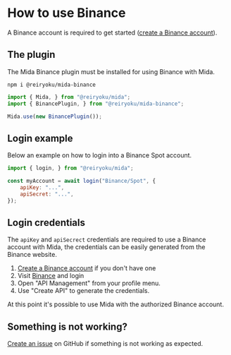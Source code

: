 # How to use Binance
A Binance account is required to get started ([create a Binance account](https://accounts.binance.com/en/register?ref=172142672)).

## The plugin
The Mida Binance plugin must be installed for using Binance with Mida.
```
npm i @reiryoku/mida-binance
```
```javascript
import { Mida, } from "@reiryoku/mida";
import { BinancePlugin, } from "@reiryoku/mida-binance";

Mida.use(new BinancePlugin());
```

## Login example
Below an example on how to login into a Binance Spot account.
```javascript
import { login, } from "@reiryoku/mida";

const myAccount = await login("Binance/Spot", {
    apiKey: "...",
    apiSecret: "...",
});
```

## Login credentials
The `apiKey` and `apiSecrect` credentials are required to use a Binance account with Mida,
the credentials can be easily generated from the Binance website.

1. [Create a Binance account](https://accounts.binance.com/en/register?ref=172142672) if you don't have one
2. Visit [Binance](https://www.binance.com) and login
3. Open "API Management" from your profile menu.
4. Use "Create API" to generate the credentials.

At this point it's possible to use Mida with the authorized Binance account.

## Something is not working?
[Create an issue](https://github.com/Reiryoku-Technologies/Mida/issues) on GitHub if something is not working as expected.
